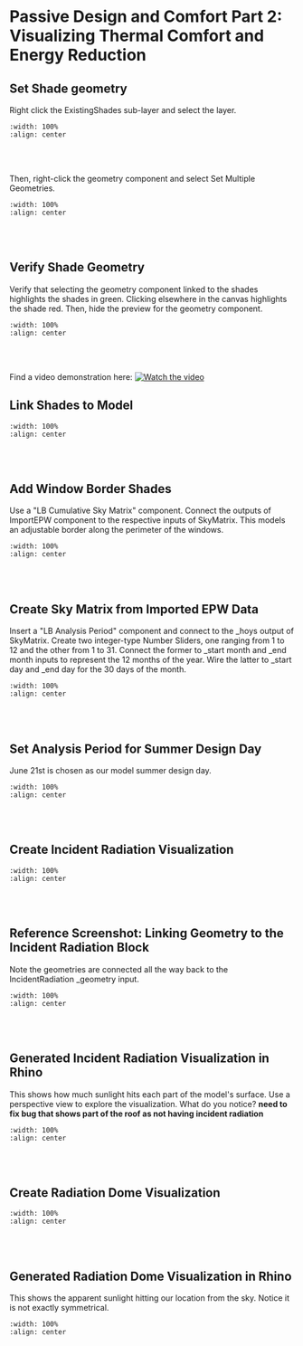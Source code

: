 # Passive Design and Comfort Part 2: Visualizing Thermal Comfort and Energy Reduction

## Set Shade geometry
Right click the ExistingShades sub-layer and select the layer.

```{image} ../_static/psvdgn1/psvdgn1_1.png
:width: 100%
:align: center
```
<br/><br/>

Then, right-click the geometry component and select Set Multiple Geometries.

```{image} ../_static/psvdgn1/psvdgn1_2.png
:width: 100%
:align: center
```
<br/><br/>

## Verify Shade Geometry
Verify that selecting the geometry component linked to the shades highlights the shades in green. Clicking elsewhere in the canvas highlights the shade red. Then, hide the preview for the geometry component.

```{image} ../_static/psvdgn1/psvdgn1_3.png
:width: 100%
:align: center
```
<br/><br/>

Find a video demonstration here:
[![Watch the video](https://github.com/gaudi369/buildingenergymodeling_workshops/blob/main/arch134b_workshops/_static/psvdgn1/psvdgn1_2.png)](https://github.com/gaudi369/buildingenergymodeling_workshops/blob/main/arch134b_workshops/_static/psvdgn1/psvdgn1_1.mp4)

## Link Shades to Model
```{image} ../_static/psvdgn1/psvdgn1_5.png
:width: 100%
:align: center
```
<br/><br/>

## Add Window Border Shades
Use a "LB Cumulative Sky Matrix" component. Connect the outputs of ImportEPW component to the respective inputs of SkyMatrix. This models an adjustable border along the perimeter of the windows. 

```{image} ../_static/psvdgn1/psvdgn1_6.png
:width: 100%
:align: center
```
<br/><br/>

## Create Sky Matrix from Imported EPW Data
Insert a "LB Analysis Period" component and connect to the _hoys output of SkyMatrix. Create two integer-type Number Sliders, one ranging from 1 to 12 and the other from 1 to 31. Connect the former to _start month and _end month inputs to represent the 12 months of the year. Wire the latter to _start day and _end day for the 30 days of the month.

```{image} ../_static/psvdgn1/psvdgn1_7.png
:width: 100%
:align: center
```
<br/><br/>

## Set Analysis Period for Summer Design Day
June 21st is chosen as our model summer design day.

```{image} ../_static/psvdgn1/psvdgn1_8.png
:width: 100%
:align: center
```
<br/><br/>

## Create Incident Radiation Visualization
```{image} ../_static/psvdgn1/psvdgn1_9.png
:width: 100%
:align: center
```
<br/><br/>

## Reference Screenshot: Linking Geometry to the Incident Radiation Block
Note the geometries are connected all the way back to the IncidentRadiation _geometry input.

```{image} ../_static/psvdgn1/psvdgn1_10.png
:width: 100%
:align: center
```
<br/><br/>

## Generated Incident Radiation Visualization in Rhino
This shows how much sunlight hits each part of the model's surface. Use a perspective view to explore the visualization. What do you notice?
**need to fix bug that shows part of the roof as not having incident radiation**

```{image} ../_static/psvdgn1/psvdgn1_11.png
:width: 100%
:align: center
```
<br/><br/>

## Create Radiation Dome Visualization
```{image} ../_static/psvdgn1/psvdgn1_12.png
:width: 100%
:align: center
```
<br/><br/>

## Generated Radiation Dome Visualization in Rhino
This shows the apparent sunlight hitting our location from the sky. Notice it is not exactly symmetrical. 

```{image} ../_static/psvdgn1/psvdgn1_13.png
:width: 100%
:align: center
```
<br/><br/>


